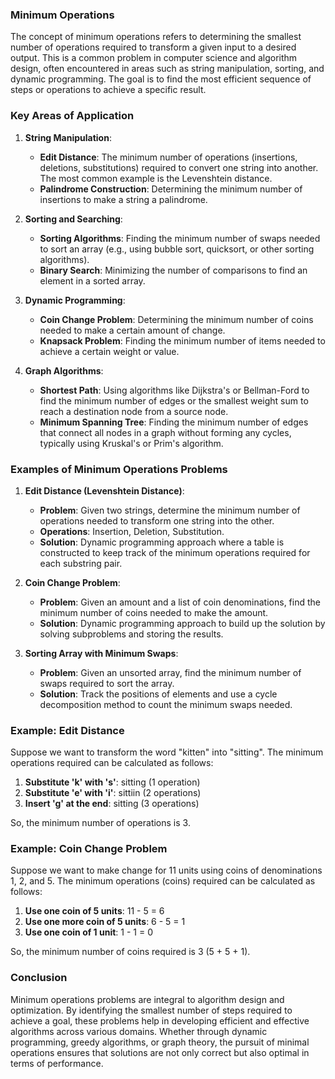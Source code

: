 ### Minimum Operations

The concept of minimum operations refers to determining the smallest number of operations required to transform a given input to a desired output. This is a common problem in computer science and algorithm design, often encountered in areas such as string manipulation, sorting, and dynamic programming. The goal is to find the most efficient sequence of steps or operations to achieve a specific result.

### Key Areas of Application

1. **String Manipulation**:
    - **Edit Distance**: The minimum number of operations (insertions, deletions, substitutions) required to convert one string into another. The most common example is the Levenshtein distance.
    - **Palindrome Construction**: Determining the minimum number of insertions to make a string a palindrome.

2. **Sorting and Searching**:
    - **Sorting Algorithms**: Finding the minimum number of swaps needed to sort an array (e.g., using bubble sort, quicksort, or other sorting algorithms).
    - **Binary Search**: Minimizing the number of comparisons to find an element in a sorted array.

3. **Dynamic Programming**:
    - **Coin Change Problem**: Determining the minimum number of coins needed to make a certain amount of change.
    - **Knapsack Problem**: Finding the minimum number of items needed to achieve a certain weight or value.

4. **Graph Algorithms**:
    - **Shortest Path**: Using algorithms like Dijkstra's or Bellman-Ford to find the minimum number of edges or the smallest weight sum to reach a destination node from a source node.
    - **Minimum Spanning Tree**: Finding the minimum number of edges that connect all nodes in a graph without forming any cycles, typically using Kruskal's or Prim's algorithm.

### Examples of Minimum Operations Problems

1. **Edit Distance (Levenshtein Distance)**:
    - **Problem**: Given two strings, determine the minimum number of operations needed to transform one string into the other.
    - **Operations**: Insertion, Deletion, Substitution.
    - **Solution**: Dynamic programming approach where a table is constructed to keep track of the minimum operations required for each substring pair.

2. **Coin Change Problem**:
    - **Problem**: Given an amount and a list of coin denominations, find the minimum number of coins needed to make the amount.
    - **Solution**: Dynamic programming approach to build up the solution by solving subproblems and storing the results.

3. **Sorting Array with Minimum Swaps**:
    - **Problem**: Given an unsorted array, find the minimum number of swaps required to sort the array.
    - **Solution**: Track the positions of elements and use a cycle decomposition method to count the minimum swaps needed.

### Example: Edit Distance

Suppose we want to transform the word "kitten" into "sitting". The minimum operations required can be calculated as follows:

1. **Substitute 'k' with 's'**: sitting (1 operation)
2. **Substitute 'e' with 'i'**: sittiin (2 operations)
3. **Insert 'g' at the end**: sitting (3 operations)

So, the minimum number of operations is 3.

### Example: Coin Change Problem

Suppose we want to make change for 11 units using coins of denominations 1, 2, and 5. The minimum operations (coins) required can be calculated as follows:

1. **Use one coin of 5 units**: 11 - 5 = 6
2. **Use one more coin of 5 units**: 6 - 5 = 1
3. **Use one coin of 1 unit**: 1 - 1 = 0

So, the minimum number of coins required is 3 (5 + 5 + 1).

### Conclusion

Minimum operations problems are integral to algorithm design and optimization. By identifying the smallest number of steps required to achieve a goal, these problems help in developing efficient and effective algorithms across various domains. Whether through dynamic programming, greedy algorithms, or graph theory, the pursuit of minimal operations ensures that solutions are not only correct but also optimal in terms of performance.
